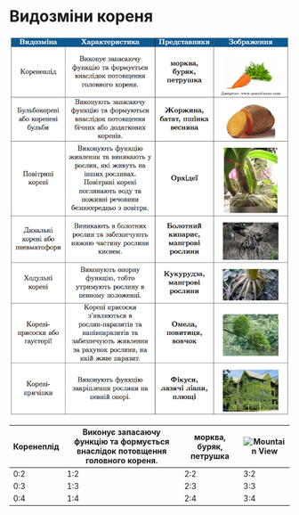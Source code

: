 # Видозмiни кореня


![Таблиця видозміни кореня](tabl1.png)


| Коренеплід | Виконує запасаючу функцiю та формується внаслiдок потовщення головного кореня. | **морква, буряк, петрушка** | <img src="http://www.planwallpaper.com/static/images/images-7_kACPBns.jpg" alt="Mountain View" width="128" height="128"> |
| -- | -- | -- | -- |
| 0:2 | 1:2 | 2:2 | 3:2 |
| 0:3 | 1:3 | 2:3 | 3:3 |
| 0:4 | 1:4 | 2:4 | 3:4 |
